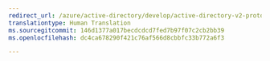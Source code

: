 ```yaml
---
redirect_url: /azure/active-directory/develop/active-directory-v2-protocols-oidc
translationtype: Human Translation
ms.sourcegitcommit: 146d1377a017becdcdcd7fed7b97f07c2cb2bb39
ms.openlocfilehash: dc4ca678290f421c76af566d8cbbfc33b772a6f3

---
```




<!--HONumber=Feb17_HO2-->



